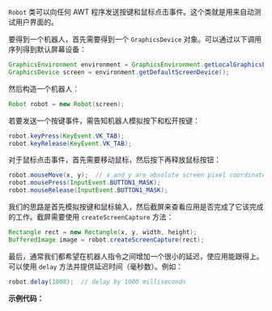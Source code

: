 `Robot` 类可以向任何 AWT 程序发送按键和鼠标点击事件。这个类就是用来自动测试用户界面的。

要得到一个机器人，首先需要得到一个 `GraphicsDevice` 对象。可以通过以下调用序列得到默认屏幕设备：

```java
GraphicsEnvironment environment = GraphicsEnvironment.getLocalGraphicsEnvironment();
GraphicsDevice screen = environment.getDefaultScreenDevice();
```

然后构造一个机器人：

```java
Robot robot = new Robot(screen);
```

若要发送一个按键事件，需告知机器人模拟按下和松开按键：

````java
robot.keyPress(KeyEvent.VK_TAB);
robot.keyRelease(KeyEvent.VK_TAB);
````

对于鼠标点击事件，首先需要移动鼠标，然后按下再释放鼠标按钮：

```java
robot.mouseMove(x, y);	// x and y are absolute screen pixel coordinates.
robot.mousePress(InputEvent.BUTTON1_MASK);
robot.mouseRelease(InputEvent.BUTTON1_MASK);
```

我们的思路是首先模拟按键和鼠标输入，然后截屏来查看应用是否完成了它该完成的工作。截屏需要使用 `createScreenCapture` 方法：

```java
Rectangle rect = new Rectangle(x, y, width, height);
BufferedImage image = robot.createScreenCapture(rect);
```

最后，通常我们都希望在机器人指令之间增加一个很小的延迟，使应用能跟得上。可以使用 `delay` 方法并提供延迟时间（毫秒数）。例如：

```java
robot.delay(1000);	// delay by 1000 milliseconds
```

**示例代码：**

```java
```

